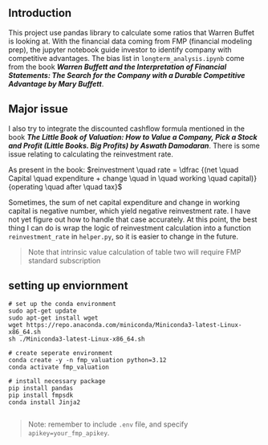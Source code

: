 ## Introduction

This project use pandas library to calculate some ratios that Warren Buffet is looking at. With the financial data coming from FMP (financial modeling prep), the jupyter notebook guide investor to identify company with competitive advantages. The bias list in `longterm_analysis.ipynb` come from the book <b><i>Warren Buffett and the Interpretation of Financial Statements: The Search for the Company with a Durable Competitive Advantage
by Mary Buffett</i></b>.

## Major issue

I also try to integrate the discounted cashflow formula mentioned in the book <b><i>The Little Book of Valuation: How to Value a Company, Pick a Stock and Profit (Little Books. Big Profits)
by Aswath Damodaran</i></b>. There is some issue relating to calculating the reinvestment rate.

As present in the book:
$reinvestment \quad rate = \dfrac {(net \quad Capital \quad expenditure + change \quad in \quad working \quad capital)} {operating \quad after \quad tax}$

Sometimes, the sum of net capital expenditure and change in working capital is negative number, which yield negative reinvestment rate. I have not yet figure out how to handle that case accurately. At this point, the best thing I can do is wrap the logic of reinvestment calculation into a function `reinvestment_rate` in `helper.py`, so it is easier to change in the future.

> Note that intrinsic value calculation of table two will require FMP standard subscription

## setting up enviornment

```shell
# set up the conda environment
sudo apt-get update
sudo apt-get install wget
wget https://repo.anaconda.com/miniconda/Miniconda3-latest-Linux-x86_64.sh
sh ./Miniconda3-latest-Linux-x86_64.sh

# create seperate environment
conda create -y -n fmp_valuation python=3.12
conda activate fmp_valuation

# install necessary package
pip install pandas
pip install fmpsdk
conda install Jinja2


```

> Note: remember to include `.env` file, and specify `apikey=your_fmp_apikey`.
